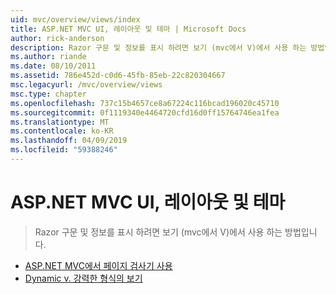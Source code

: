 ```yaml
---
uid: mvc/overview/views/index
title: ASP.NET MVC UI, 레이아웃 및 테마 | Microsoft Docs
author: rick-anderson
description: Razor 구문 및 정보를 표시 하려면 보기 (mvc에서 V)에서 사용 하는 방법입니다.
ms.author: riande
ms.date: 08/10/2011
ms.assetid: 786e452d-c0d6-45fb-85eb-22c820304667
msc.legacyurl: /mvc/overview/views
msc.type: chapter
ms.openlocfilehash: 737c15b4657ce8a67224c116bcad196020c45710
ms.sourcegitcommit: 0f1119340e4464720cfd16d0ff15764746ea1fea
ms.translationtype: MT
ms.contentlocale: ko-KR
ms.lasthandoff: 04/09/2019
ms.locfileid: "59388246"
---
```

# <a name="aspnet-mvc-ui-layouts-and-themes"></a>ASP.NET MVC UI, 레이아웃 및 테마

> Razor 구문 및 정보를 표시 하려면 보기 (mvc에서 V)에서 사용 하는 방법입니다.


- [ASP.NET MVC에서 페이지 검사기 사용](using-page-inspector-in-aspnet-mvc.md)
- [Dynamic v. 강력한 형식의 보기](dynamic-v-strongly-typed-views.md)

